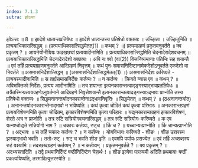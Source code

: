 ```yaml
---
index: 7.1.3
sutra: झोऽन्तः

---
```

 झोऽन्तः ॥ 8 ॥ झादेशे धात्वन्तप्रतिषेधः ॥ झादेशे धात्वन्तस्य प्रतिषेधो वक्तव्यः । उज्झिता । उज्झितुमिति ॥ प्रत्ययाधिकारात्सिद्धम् ॥ (प्रत्ययाधिकारात्सिद्धमेतत्(1) ॥ कथम् ? ॥) प्रत्ययग्रहणं प्रकृतमनुवर्तते ॥ क्व प्रकृतम् ? ॥ आयनेयीनीयियः फढखछघां प्रत्ययादीनामिति ॥ प्रत्ययाधिकारात्सिद्धमिति चेदनादेरादेशवचनम् ॥ प्रत्ययाधिकारात्सिद्धमिति चेदनादेरादेशो वक्तव्यः । अपि नः श्वो (वा(2)) विजनिष्यमाणाः पतिभिः सह शयान्तै ॥ एवं तर्हि प्रत्ययग्रहणमनुवर्तते आदिग्रहणं निवृत्तम् ॥ कथं पुनः समासनिर्दिष्टानामेकदेशोऽनुवर्तते एकदेशो वा निवर्तते ॥ असमासनिर्देशात्सिद्धम् ॥ (असमासनिर्देशात्सिद्धमेतत्(1) ।) असमासनिर्देशः करिष्यते - प्रत्ययस्यादीनामिति ॥ स तर्ह्यसमासनिर्देशः कर्तव्यः ? ॥ न कर्तव्यः । क्रियते न्यास एव ॥ कथम् ? ॥ अविभक्तिको निर्देशः, प्रत्यय आदीनामिति ॥ तत्र शयान्ता इत्यनकारान्तत्वाद्ङ्गस्याद्भावप्रततिषेधः ॥ तत्रैतस्मिन्प्रत्ययग्रहणेऽनुवर्तमाने आदिग्रहणे निवृत्तेशयान्तै इत्यनकारान्तत्वादङ्गस्याऽद्भावः प्राप्नोति तस्य प्रतिषेधो वक्तव्यः ॥ सिद्धमनानन्तर्यादनकारान्तेनाऽद्भावनिवृत्तिः ॥ सिद्धमेतत् ॥ कथम् ? ॥ (ठअनानन्तर्यात्) । अनानन्तर्यादनकारान्तेनाद्भावो न भविष्यति । कथं कृत्वा चोदितं कथं कृत्वा परिभारः ॥ अनकारान्तग्रहणं प्रत्ययविशेषणमिति कृत्वा चोदितम्, झकारविशेषणमिति कृत्वा परिहारः ॥ यद्यनकारान्तग्रहणं झकारविशेषणं, शेरते अत्र न प्राप्नोति ॥ तत्र रुटि सन्नियोगवचनात्सिद्धम् ॥ तत्र रुटि सन्नियोगः करिष्यते ॥ क एष यत्नश्चोद्यते सन्नियोगो नाम ? ॥ चकारः कर्तव्यः, रुट्च ॥ किं च ? ॥ यच्चान्यत्प्राप्नोति ॥ किं चान्यत्प्राप्नोति ? ॥ अद्भावः ॥ स तर्हि चकारः कर्तव्यः ? ॥ न कर्तव्यः । योगविभागः करिष्यते - शीङः । शीङ उत्तरस्य झस्याद्भावो भवति । ततो-रुट् । रुट् च भवति शीङ इति ॥ एवमपि पर्यायः प्रसज्येत ॥ एवं तर्हि अच्शब्दस्य रुटं वक्ष्यामि ॥ तदच्छब्दग्रहणं कर्तव्यम् ? ॥ न कर्तव्यम् । प्रकृतमनुवर्तते ? ॥ क्व प्रकृतम् ? ॥ अदभ्यस्तादिति ॥ तद्वै प्रथमानिर्दिष्टं षष्ठीनिर्दिष्टेन चेहार्थः ! ॥ शीङ इत्येषा पञ्ञ्चमी अदिति प्रथमायाः षष्ठीं प्रकल्पयिष्यति, तस्मादित्युत्तरस्येति ॥ 